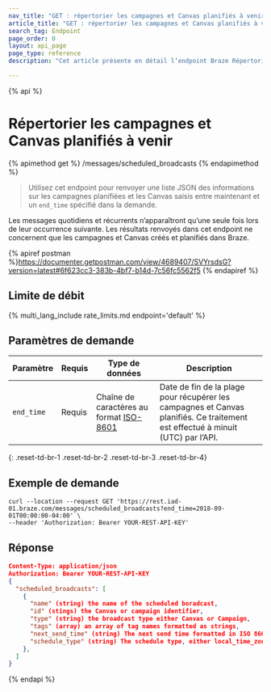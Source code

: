 ```yaml
---
nav_title: "GET : répertorier les campagnes et Canvas planifiés à venir"
article_title: "GET : répertorier les campagnes et Canvas planifiés à venir"
search_tag: Endpoint
page_order: 0
layout: api_page
page_type: reference
description: "Cet article présente en détail l’endpoint Braze Répertorier les campagnes et Canvas planifiés à venir."

---
```

{% api %}
# Répertorier les campagnes et Canvas planifiés à venir
{% apimethod get %}
/messages/scheduled_broadcasts
{% endapimethod %}

> Utilisez cet endpoint pour renvoyer une liste JSON des informations sur les campagnes planifiées et les Canvas saisis entre maintenant et un `end_time` spécifié dans la demande.

Les messages quotidiens et récurrents n’apparaîtront qu’une seule fois lors de leur occurrence suivante. Les résultats renvoyés dans cet endpoint ne concernent que les campagnes et Canvas créés et planifiés dans Braze.

{% apiref postman %}https://documenter.getpostman.com/view/4689407/SVYrsdsG?version=latest#6f623cc3-383b-4bf7-b14d-7c56fc5562f5 {% endapiref %}

## Limite de débit

{% multi_lang_include rate_limits.md endpoint='default' %}

## Paramètres de demande

| Paramètre | Requis | Type de données | Description |
| --------- | -------- | --------- | ----------- |
| `end_time` | Requis | Chaîne de caractères au format [ISO-8601](https://en.wikipedia.org/wiki/ISO_8601) | Date de fin de la plage pour récupérer les campagnes et Canvas planifiés. Ce traitement est effectué à minuit (UTC) par l’API. |
{: .reset-td-br-1 .reset-td-br-2 .reset-td-br-3  .reset-td-br-4}

## Exemple de demande
```
curl --location --request GET 'https://rest.iad-01.braze.com/messages/scheduled_broadcasts?end_time=2018-09-01T00:00:00-04:00' \
--header 'Authorization: Bearer YOUR-REST-API-KEY'
```

## Réponse

```json
Content-Type: application/json
Authorization: Bearer YOUR-REST-API-KEY
{
  "scheduled_broadcasts": [
    {
      "name" (string) the name of the scheduled boradcast,
      "id" (stings) the Canvas or campaign identifier,
      "type" (string) the broadcast type either Canvas or Campaign,
      "tags" (array) an array of tag names formatted as strings,
      "next_send_time" (string) The next send time formatted in ISO 8601, may also include time zone if not local/intelligent delivery,
      "schedule_type" (string) The schedule type, either local_time_zones, intelligent_delivery or the name of your company's time zone,
    },
  ]
}
```

{% endapi %}
